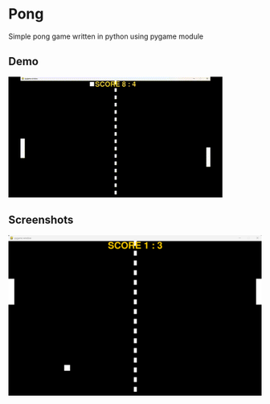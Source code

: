 # Pong

Simple pong game written in python using pygame module


## Demo

![App Demo](https://github.com/Simon125q/Pong/blob/main/pong.gif)

## Screenshots

![App Screenshot](https://github.com/Simon125q/Pong/blob/main/scr01.png)
